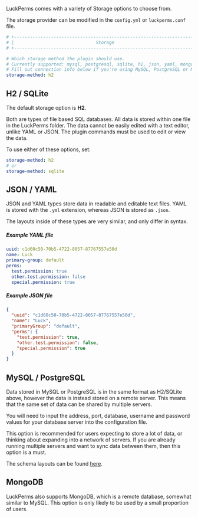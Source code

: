 LuckPerms comes with a variety of Storage options to choose from.

The storage provider can be modified in the `config.yml` or `luckperms.conf` file.
```yaml
# +------------------------------------------------------------------------+ #
# |                               Storage                                  | #
# +------------------------------------------------------------------------+ #

# Which storage method the plugin should use.
# Currently supported: mysql, postgresql, sqlite, h2, json, yaml, mongodb
# Fill out connection info below if you're using MySQL, PostgreSQL or MongoDB
storage-method: h2
```

## H2 / SQLite
The default storage option is **H2**.   
   
Both are types of file based SQL databases. All data is stored within one file in the LuckPerms folder. The data cannot be easily edited with a text editor, unlike YAML or JSON. The plugin commands must be used to edit or view the data.

To use either of these options, set:
```yaml
storage-method: h2
# or
storage-method: sqlite
```

## JSON / YAML
JSON and YAML types store data in readable and editable text files. YAML is stored with the `.yml` extension, whereas JSON is stored as `.json`.   
   
The layouts inside of these types are very similar, and only differ in syntax.

##### Example YAML file
```yml
uuid: c1d60c50-70b5-4722-8057-87767557e50d
name: Luck
primary-group: default
perms:
  test.permission: true
  other.test.permission: false
  special.permission: true
```

##### Example JSON file
```json
{
  "uuid": "c1d60c50-70b5-4722-8057-87767557e50d",
  "name": "Luck",
  "primaryGroup": "default",
  "perms": {
    "test.permission": true,
    "other.test.permission": false,
    "special.permission": true
  }
}
```

## MySQL / PostgreSQL
Data stored in MySQL or PostgreSQL is in the same format as H2/SQLite above, however the data is instead stored on a remote server. This means that the same set of data can be shared by multiple servers.   
   
You will need to input the address, port, database, username and password values for your database server into the configuration file.   
   
This option is recommended for users expecting to store a lot of data, or thinking about expanding into a network of servers. If you are already running multiple servers and want to sync data between them, then this option is a must.   
   
The schema layouts can be found [here](https://github.com/lucko/LuckPerms/tree/master/common/src/main/resources).

## MongoDB
LuckPerms also supports MongoDB, which is a remote database, somewhat similar to MySQL. This option is only likely to be used by a small proportion of users.